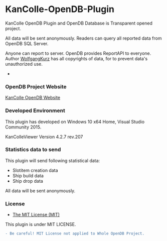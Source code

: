 # KanColle-OpenDB-Plugin

KanColle OpenDB Plugin and OpenDB Database is Transparent opened project.

All data will be sent anonymously.
Readers can query all reported data from OpenDB SQL Server.

Anyone can report to server. OpenDB provides ReportAPI to everyone.
Author [WolfgangKurz](http://swaytwig.com/) has all copyrights of data, for to prevent data's unauthorized use.

-

### OpenDB Project Website
[KanColle OpenDB Website](http://swaytwig.com/opendb/)

### Developed Environment
This plugin has developed on Windows 10 x64 Home, Visual Studio Community 2015.

KanColleViewer Version 4.2.7 rev.207

### Statistics data to send
This plugin will send following statistical data:
* Slotitem creation data
* Ship build data
* Ship drop data

All data will be sent anonymously.

### License
* [The MIT License (MIT)](https://github.com/WolfgangKurz/Z-Subtitle/blob/master/LICENSE)

This plugin is under MIT LICENSE.

``` diff
- Be careful! MIT License not applied to Whole OpenDB Project.
```
